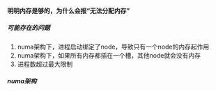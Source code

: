 #### 明明内存是够的，为什么会报“无法分配内存”
#####  可能存在的问题
1. numa架构下，进程启动绑定了node，导致只有一个node的内存起作用
2. numa架构下，如果所有内存都插在一个槽，其他node就会没有内存
3. 进程数超过最大限制
##### numa架构
